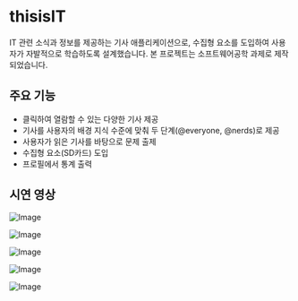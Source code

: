 # thisisIT

IT 관련 소식과 정보를 제공하는 기사 애플리케이션으로, 수집형 요소를 도입하여 사용자가 자발적으로 학습하도록 설계했습니다. 본 프로젝트는 소프트웨어공학 과제로 제작되었습니다.

## 주요 기능

- 클릭하여 열람할 수 있는 다양한 기사 제공
- 기사를 사용자의 배경 지식 수준에 맞춰 두 단계(@everyone, @nerds)로 제공
- 사용자가 읽은 기사를 바탕으로 문제 출제
- 수집형 요소(SD카드) 도입
- 프로필에서 통계 출력

## 시연 영상

![Image](https://github.com/user-attachments/assets/d90ccd92-08bb-496a-b16b-710c3fe48b85)

![Image](https://github.com/user-attachments/assets/aea51887-c295-4a99-838c-68d7a3c1f8fa)

![Image](https://github.com/user-attachments/assets/b4dba28b-a6df-4a71-9329-f0db2074e8ae)

![Image](https://github.com/user-attachments/assets/1ad9ee18-6ebb-44b5-b3ad-bff1c08da439)

![Image](https://github.com/user-attachments/assets/83ca1c4d-3653-4745-adc2-b9c258a0a387)
